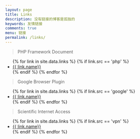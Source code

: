 ```yaml
---
layout: page
title: Links
description: 没有链接的博客是孤独的
keywords: 友情链接
comments: true
menu: 链接
permalink: /links/
---
```


> PHP Framework Document

<ul>
{% for link in site.data.links %}
  {% if link.src == 'php' %}
  <li><a href="{{ link.url }}" target="_blank">{{ link.name}}</a></li>
  {% endif %}
{% endfor %}
</ul>

> Google Browser Plugin

<ul>
{% for link in site.data.links %}
  {% if link.src == 'google' %}
  <li><a href="{{ link.url }}" target="_blank">{{ link.name}}</a></li>
  {% endif %}
{% endfor %}
</ul>

> Scientific Internet Access

<ul>
{% for link in site.data.links %}
  {% if link.src == 'vpn' %}
  <li><a href="{{ link.url }}" target="_blank">{{ link.name}}</a></li>
  {% endif %}
{% endfor %}
</ul>
